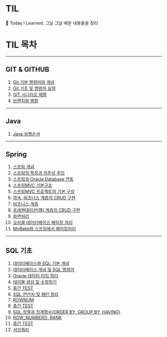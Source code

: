 
# TIL

:hear_no_evil: Today I Learned. 그날 그날 배운 내용들을 정리

# TIL 목차
---

## GIT & GITHUB
1. [Git 기본 명령어와 개념](GIT/Git%20기본%20명령어와%20개념.md)
2. [Git 기초 및 명령어 요약](GIT/Git%20기초%20및%20명령어%20요약.md)
3. [GIT 시나리오 체험](GIT/GIT%20시나리오%20체험.md)
4. [브랜치와 병합](GIT/브랜치와%20병합.md)

---

## Java  
1. [Java 실행순서](Java/Java실행순서.md)  

---

## Spring  
1. [스프링 개념](Spring/0.스프링개념.md)  
2. [스프링의 특징과 의존성 주입](Spring/01.스프링의%20특징과%20의존성주입.md)  
3. [스프링과 Oracle Database 연동](Spring/02.스프링과%20Oracle%20Database%20연동.md)  
4. [스프링MVC 기본구조](Spring/03.스프링MVC의%20기본구조.md)  
5. [스프링MVC 프로젝트의 기본 구성](Spring/04.스프링MVC%20프로젝트의%20기본구성.md)  
6. [영속, 비즈니스 계층의 CRUD 구현](Spring/05.영속,비즈니스%20계층의%20CRUD구현.md)  
7. [비즈니스 계층](Spring/06.비즈니스%20계층.md)  
8. [프레젠테이션(웹) 계층의 CRUD 구현](Spring/07.프레젠테이션(웹)%20계층의%20CRUD%20구현.md)  
9. [화면처리](Spring/08.화면처리.md)  
10. [오라클 데이터베이스 페이징 처리](Spring/09.오라클데이터베이스%20페이징처리.md)
11. [MyBatis와 스프링에서 페이징처리](Spring/10.MyBatis와%20스프링에서%20페이징처리.md)

---

## SQL 기초  
1. [데이터베이스와 SQL 기본 개념](SQL기초/01.데이터베이스와%20SQL기본개념.md)  
2. [데이터베이스 개념 및 SQL 명령어](SQL기초/02.데이터베이스%20개념%20및%20SQL명령어.md)  
3. [Oracle 데이터 타입 정리](SQL기초/03.Oracle데이터타입%20정리.md)  
4. [테이블 생성 및 수정하기](SQL기초/04.테이블%20생성%20및%20수정하기.md)  
5. [중간 TEST](SQL기초/05.중간%20TEST.md)  
6. [SQL 연산자 및 패턴 정리](SQL기초/06.SQL%20연산자%20및%20패턴%20정리.md)  
7. [ROWNUM](SQL기초/07.ROWNUM.md)  
8. [중간 TEST](SQL기초/08.중간%20TEST.md)  
9. [SQL 정렬과 집계함수(ORDER BY, GROUP BY, HAVING)](SQL기초/09.SQL%20정렬과%20집계함수(ORDER%20BY,%20GROUP%20BY,%20HAVING).md)  
10. [ROW_NUMBER(), RANK](SQL기초/10.ROW_NUMBER(),%20RANK.md)  
11. [중간 TEST](SQL기초/11.중간%20TEST.md)  
12. [서브쿼리](SQL기초/12.서브쿼리.md)  